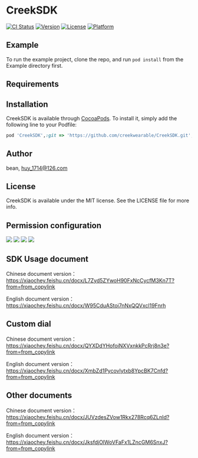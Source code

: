 # CreekSDK

[![CI Status](https://img.shields.io/travis/bean/CreekSDK.svg?style=flat)](https://travis-ci.org/bean/CreekSDK)
[![Version](https://img.shields.io/cocoapods/v/CreekSDK.svg?style=flat)](https://cocoapods.org/pods/CreekSDK)
[![License](https://img.shields.io/cocoapods/l/CreekSDK.svg?style=flat)](https://cocoapods.org/pods/CreekSDK)
[![Platform](https://img.shields.io/cocoapods/p/CreekSDK.svg?style=flat)](https://cocoapods.org/pods/CreekSDK)

## Example

To run the example project, clone the repo, and run `pod install` from the Example directory first.

## Requirements

## Installation

CreekSDK is available through [CocoaPods](https://cocoapods.org). To install
it, simply add the following line to your Podfile:

```ruby
pod 'CreekSDK',:git => 'https://github.com/creekwearable/CreekSDK.git', :tag => '0.1.47'
```

## Author

bean, huy_1714@126.com

## License

CreekSDK is available under the MIT license. See the LICENSE file for more info.

## Permission configuration

<img src="https://creekwearable.github.io/static/image/4.png">

<img src="https://creekwearable.github.io/static/image/5.png">

<img src="https://creekwearable.github.io/static/image/6.png">

<img src="https://creekwearable.github.io/static/image/8.png">

## SDK Usage document
Chinese document version：<https://xiaochey.feishu.cn/docx/L7Zyd5ZYwoH90FxNcCycfM3Kn7T?from=from_copylink>

English document version：<https://xiaochey.feishu.cn/docx/W95CduAStoi7nNxQQVxcl19Fnrh>

## Custom dial

Chinese document version：<https://xiaochey.feishu.cn/docx/QYXDdYHofoiNXVxnkkPcRrj8n3e?from=from_copylink>

English document version：<https://xiaochey.feishu.cn/docx/XmbZd1Pycovlytxb8YpcBK7Cnfd?from=from_copylink>

## Other documents

Chinese document version：<https://xiaochey.feishu.cn/docx/JUVzdesZVow1Rkx278Rcq6ZLnId?from=from_copylink>

English document version：<https://xiaochey.feishu.cn/docx/JksfdjOlWoVFaFx1LZncGM6SnxJ?from=from_copylink>

